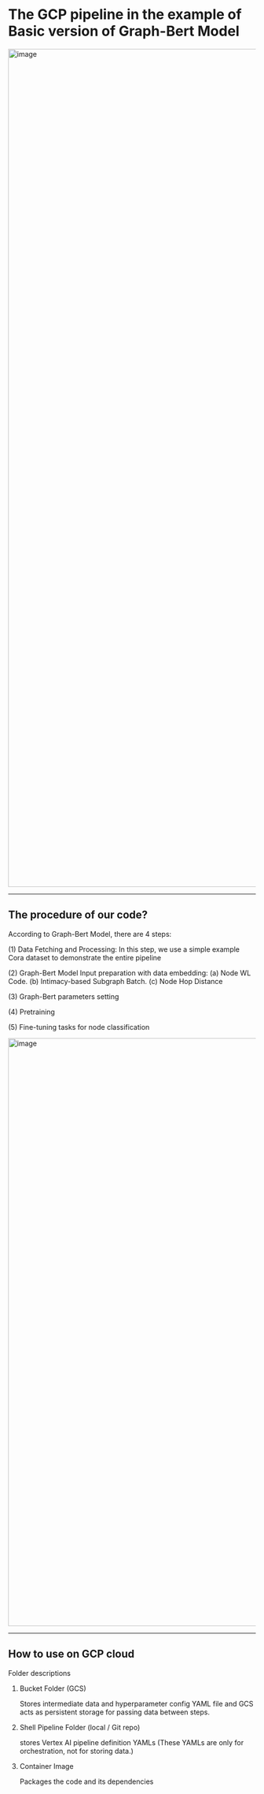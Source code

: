 # The GCP pipeline in the example of Basic version of Graph-Bert Model

<img width="2953" height="1702" alt="image" src="https://github.com/user-attachments/assets/9f2955db-5ab8-4edc-912f-9e6a2ad92145" />


----------------------------------------------------------
## The procedure of our code?

According to Graph-Bert Model, there are 4 steps:

(1) Data Fetching and Processing: In this step, we use a simple example Cora dataset to demonstrate the entire pipeline

(2) Graph-Bert Model Input preparation with data embedding: (a) Node WL Code. (b) Intimacy-based Subgraph Batch. (c) Node Hop Distance

(3) Graph-Bert parameters setting

(4) Pretraining

(5) Fine-tuning tasks for node classification 

<img width="1436" height="1194" alt="image" src="https://github.com/user-attachments/assets/0ecb83aa-3228-4a70-b34b-aa04ef7b9e04" />


----------------------------------------------------------
## How to use on GCP cloud

Folder descriptions

1. Bucket Folder (GCS)
   
   Stores intermediate data and hyperparameter config YAML file and GCS acts as persistent storage for passing data between steps.

2. Shell Pipeline Folder (local / Git repo)

   stores Vertex AI pipeline definition YAMLs (These YAMLs are only for orchestration, not for storing data.)

3. Container Image

   Packages the code and its dependencies
